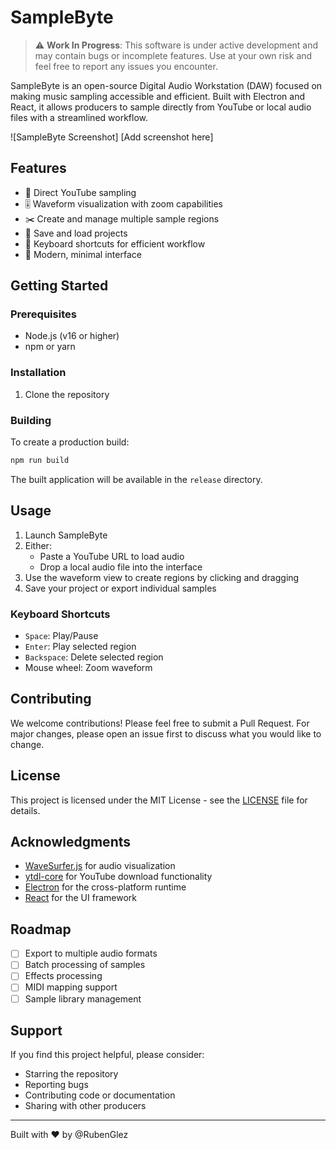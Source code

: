# SampleByte

> ⚠️ **Work In Progress**: This software is under active development and may contain bugs or incomplete features. Use at your own risk and feel free to report any issues you encounter.

SampleByte is an open-source Digital Audio Workstation (DAW) focused on making music sampling accessible and efficient. Built with Electron and React, it allows producers to sample directly from YouTube or local audio files with a streamlined workflow.

![SampleByte Screenshot] [Add screenshot here]

## Features

- 🎵 Direct YouTube sampling
- 🎚️ Waveform visualization with zoom capabilities
- ✂️ Create and manage multiple sample regions
- 💾 Save and load projects
- 🎹 Keyboard shortcuts for efficient workflow
- 🎨 Modern, minimal interface

## Getting Started

### Prerequisites

- Node.js (v16 or higher)
- npm or yarn

### Installation

1. Clone the repository

### Building

To create a production build:

```bash
npm run build
```

The built application will be available in the `release` directory.

## Usage

1. Launch SampleByte
2. Either:
   - Paste a YouTube URL to load audio
   - Drop a local audio file into the interface
3. Use the waveform view to create regions by clicking and dragging
4. Save your project or export individual samples

### Keyboard Shortcuts

- `Space`: Play/Pause
- `Enter`: Play selected region
- `Backspace`: Delete selected region
- Mouse wheel: Zoom waveform

## Contributing

We welcome contributions! Please feel free to submit a Pull Request. For major changes, please open an issue first to discuss what you would like to change.

## License

This project is licensed under the MIT License - see the [LICENSE](LICENSE) file for details.

## Acknowledgments

- [WaveSurfer.js](https://wavesurfer-js.org/) for audio visualization
- [ytdl-core](https://github.com/fent/node-ytdl-core) for YouTube download functionality
- [Electron](https://www.electronjs.org/) for the cross-platform runtime
- [React](https://reactjs.org/) for the UI framework

## Roadmap

- [ ] Export to multiple audio formats
- [ ] Batch processing of samples
- [ ] Effects processing
- [ ] MIDI mapping support
- [ ] Sample library management

## Support

If you find this project helpful, please consider:
- Starring the repository
- Reporting bugs
- Contributing code or documentation
- Sharing with other producers

---

Built with ♥️ by @RubenGlez
